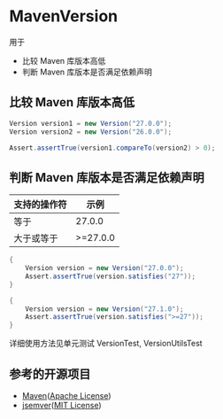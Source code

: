 # MavenVersion

用于

- 比较 Maven 库版本高低
- 判断 Maven 库版本是否满足依赖声明

## 比较 Maven 库版本高低

```java
Version version1 = new Version("27.0.0");
Version version2 = new Version("26.0.0");

Assert.assertTrue(version1.compareTo(version2) > 0);
```

## 判断 Maven 库版本是否满足依赖声明

支持的操作符 | 示例
---- | ----
等于 | 27.0.0
大于或等于 | >=27.0.0

```java
{
    Version version = new Version("27.0.0");
    Assert.assertTrue(version.satisfies("27"));
}

{
    Version version = new Version("27.1.0");
    Assert.assertTrue(version.satisfies(">=27"));
}
```

详细使用方法见单元测试 VersionTest, VersionUtilsTest

## 参考的开源项目

* [Maven](https://github.com/apache/maven)([Apache License](https://github.com/apache/maven/blob/master/LICENSE))
* [jsemver](https://github.com/zafarkhaja/jsemver)([MIT License](https://github.com/zafarkhaja/jsemver/blob/master/LICENSE))